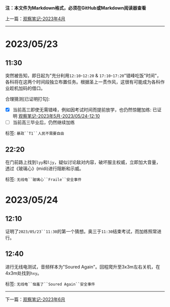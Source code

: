 **注：本文件为Markdown格式，必须在GitHub或Markdown阅读器查看**

上一篇：[观察笔记-2023年4月](https://github.com/wujinjun-MC/spectator-notes/blob/main/%E8%A7%82%E5%AF%9F%E7%AC%94%E8%AE%B0/%E8%A7%82%E5%AF%9F%E7%AC%94%E8%AE%B0-2023%E5%B9%B44%E6%9C%88.md)

--------

# 2023/05/23

## 11:30

突然被告知，即日起为"充分利用`12:10`-`12:20` & `17:10`-`17:20`"错峰吃饭"时间"，各科将在这两个时间段独立布置任务。根据圣上一贯作风，这很有可能成为各科作业趁机加码的借口。

合理猜测[已证明打勾]:

- [x] 当前高三即使无需错峰，例如因考试时间而提前放学，也仍然惊醒加练: 已证明 [观察笔记-2023年5月-2023/05/24-12:10](https://github.com/wujinjun-MC/spectator-notes/blob/main/%E8%A7%82%E5%AF%9F%E7%AC%94%E8%AE%B0/%E8%A7%82%E5%AF%9F%E7%AC%94%E8%AE%B0-2023%E5%B9%B45%E6%9C%88.md#2023\/05\/24##12:10)
- [ ] 当前高三毕业后，仍然继续加练

标签: `暴政``T1``人民不需要自由`

## 22:20

在门前路上找到`lyy`和`ljy`，疑似讨论敌对内容，破坏服主权威，立即加大音量，透过《玻璃心》(midi)进行阻断和示威。

标签: `无线电``玻璃心``Fraile``安全事件`

# 2023/05/24

## 12:10

证明了`2023/05/23``11:30`的第一个猜想。奥三于`11:30`结束考试，而加练照常进行。

## 12:40

进行无线电测试，音频样本为"Soured Again"。回程爬升至3x3m左右关机，在4x3m处找到`hxy`。

标签: `无线电``恼羞了``Soured Again``安全事件`

--------

下一篇：[观察笔记-2023年6月](https://github.com/wujinjun-MC/spectator-notes/blob/main/%E8%A7%82%E5%AF%9F%E7%AC%94%E8%AE%B0/%E8%A7%82%E5%AF%9F%E7%AC%94%E8%AE%B0-2023%E5%B9%B46%E6%9C%88.md)
